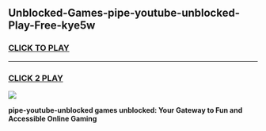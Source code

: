 
## Unblocked-Games-pipe-youtube-unblocked-Play-Free-kye5w
<h3>
<a href="https://premium76.site?title=pipe-youtube-unblocked&ref=23A">CLICK TO PLAY</a></h3>
<hr>

<h3>
<a href="https://premium76.site?title=pipe-youtube-unblocked&ref=23A">CLICK 2 PLAY</a>
  
</h3>

<a href="https://premium76.site?title=pipe-youtube-unblocked&ref=23A"><img src="https://clearcache.store/games.png"></a>


**pipe-youtube-unblocked games unblocked: Your Gateway to Fun and Accessible Online Gaming**
